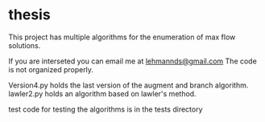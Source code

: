# thesis

This project has multiple algorithms for the enumeration of max flow solutions. 

If you are interseted you can email me at lehmannds@gmail.com
The code is not organized properly.

Version4.py holds the last version of the augment and branch algorithm.
lawler2.py holds an algorithm based on lawler's method.

test code for testing the algorithms is in the tests directory
